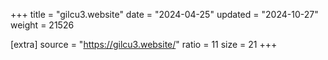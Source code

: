 +++
title = "gilcu3.website"
date = "2024-04-25"
updated = "2024-10-27"
weight = 21526

[extra]
source = "https://gilcu3.website/"
ratio = 11
size = 21
+++
